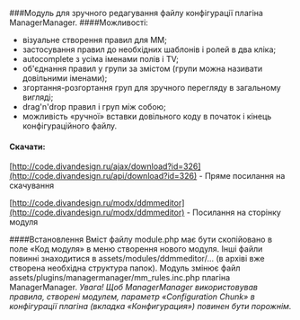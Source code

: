###Модуль для зручного редагування файлу конфігурації плагіна ManagerManager.
####Можливості:
- візуальне створення правил для MM;
- застосування правил до необхідних шаблонів і ролей в два кліка;
- autocomplete з усіма іменами полів і TV;
- об'єднання правил у групи за змістом (групи можна називати довільними іменами);
- згортання-розгортання груп для зручного перегляду в загальному вигляді;
- drag'n'drop правил і груп між собою;
- можливість «ручної» вставки довільного коду в початок і кінець конфігураційного файлу.

#### Скачати:
[http://code.divandesign.ru/ajax/download?id=326](http://code.divandesign.ru/api/download?id=326) - Пряме посилання на скачування

[http://code.divandesign.ru/modx/ddmmeditor](http://code.divandesign.ru/modx/ddmmeditor) - Посилання на сторінку модуля

####Встановлення 
Вміст файлу module.php має бути скопійовано в поле «Код модуля» в меню створення нового модуля. 
Інші файли повинні знаходитися в assets/modules/ddmmeditor/... (в архіві вже створена необхідна структура папок). 
Модуль змінює файл assets/plugins/managermanager/mm_rules.inc.php плагіна ManagerManager.
*Увага! Щоб ManagerManager використовував правила, створені модулем, параметр «Configuration Chunk» в конфігурації плагіна (вкладка «Конфигурация») повинен бути порожнім.*
